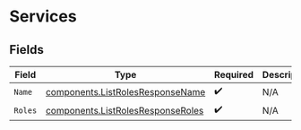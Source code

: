 # Services


## Fields

| Field                                                                                  | Type                                                                                   | Required                                                                               | Description                                                                            |
| -------------------------------------------------------------------------------------- | -------------------------------------------------------------------------------------- | -------------------------------------------------------------------------------------- | -------------------------------------------------------------------------------------- |
| `Name`                                                                                 | [components.ListRolesResponseName](../../models/components/listrolesresponsename.md)   | :heavy_check_mark:                                                                     | N/A                                                                                    |
| `Roles`                                                                                | [components.ListRolesResponseRoles](../../models/components/listrolesresponseroles.md) | :heavy_check_mark:                                                                     | N/A                                                                                    |